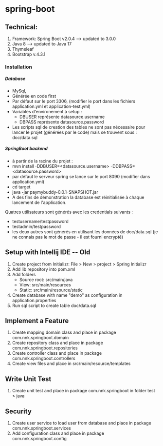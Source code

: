 # spring-boot
## Technical:

1. Framework: Spring Boot v2.0.4 --> updated to 3.0.0
2. Java 8 --> updated to Java 17
3. Thymeleaf
4. Bootstrap v.4.3.1


### Installation

##### Database
* MySql,
* Générée en code first
* Par défaut sur le port 3306, (modifier le port dans les fichiers application.yml et application-test.yml)
* Variables d'environement à setup :
   * DBUSER représente datasource.username
   * DBPASS représente datasource.password
* Les scripts sql de creation des tables ne sont pas nécessaire pour lancer le projet (générées par le code) mais se trouvent sous : doc/data.sql

##### SpringBoot backend
* à partir de la racine du projet :
* mvn install -DDBUSER=<datasource.username> -DDBPASS=<datasource.password>
* par défaut le serveur spring se lance sur le port 8090 (modifier dans application.yml)
* cd target
* java -jar paymybuddy-0.0.1-SNAPSHOT.jar
* A des fins de démonstration la database est réinitialisée à chaque lancement de l'application.

Quatres utilisateurs sont générés avec les credentials suivants :
* testusername/testpassword
* testadmin/testpassword
* les deux autres sont générés en utilisant les données de doc/data.sql (je ne connais pas le mot de passe - il est fourni encrypté)

## Setup with Intellij IDE -- Old
1. Create project from Initializr: File > New > project > Spring Initializr
2. Add lib repository into pom.xml
3. Add folders
    - Source root: src/main/java
    - View: src/main/resources
    - Static: src/main/resource/static
4. Create database with name "demo" as configuration in application.properties
5. Run sql script to create table doc/data.sql

## Implement a Feature
1. Create mapping domain class and place in package com.nnk.springboot.domain
2. Create repository class and place in package com.nnk.springboot.repositories
3. Create controller class and place in package com.nnk.springboot.controllers
4. Create view files and place in src/main/resource/templates

## Write Unit Test
1. Create unit test and place in package com.nnk.springboot in folder test > java

## Security
1. Create user service to load user from  database and place in package com.nnk.springboot.services
2. Add configuration class and place in package com.nnk.springboot.config
